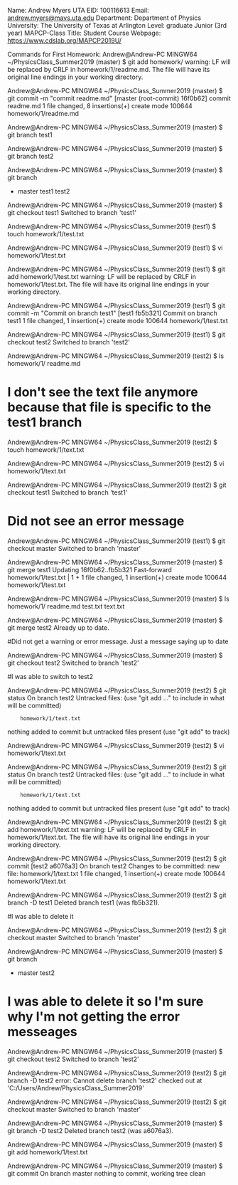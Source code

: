 Name: Andrew Myers
UTA EID: 100116613
Email: andrew.myers@mavs.uta.edu
Department: Department of Physics
University: The University of Texas at Arlington
Level: graduate Junior (3rd year)
MAPCP-Class Title: Student
Course Webpage: https://www.cdslab.org/MAPCP2019U/

Commands for First Homework:
Andrew@Andrew-PC MINGW64 ~/PhysicsClass_Summer2019 (master)
$ git add homework/
warning: LF will be replaced by CRLF in homework/1/readme.md.
The file will have its original line endings in your working directory.

Andrew@Andrew-PC MINGW64 ~/PhysicsClass_Summer2019 (master)
$ git commit -m "commit readme.md"
[master (root-commit) 16f0b62] commit readme.md
 1 file changed, 8 insertions(+)
 create mode 100644 homework/1/readme.md

Andrew@Andrew-PC MINGW64 ~/PhysicsClass_Summer2019 (master)
$ git branch test1

Andrew@Andrew-PC MINGW64 ~/PhysicsClass_Summer2019 (master)
$ git branch test2

Andrew@Andrew-PC MINGW64 ~/PhysicsClass_Summer2019 (master)
$ git branch
* master
  test1
  test2

Andrew@Andrew-PC MINGW64 ~/PhysicsClass_Summer2019 (master)
$ git checkout test1
Switched to branch 'test1'

Andrew@Andrew-PC MINGW64 ~/PhysicsClass_Summer2019 (test1)
$ touch homework/1/test.txt

Andrew@Andrew-PC MINGW64 ~/PhysicsClass_Summer2019 (test1)
$ vi homework/1/test.txt

Andrew@Andrew-PC MINGW64 ~/PhysicsClass_Summer2019 (test1)
$ git add homework/1/test.txt
warning: LF will be replaced by CRLF in homework/1/test.txt.
The file will have its original line endings in your working directory.

Andrew@Andrew-PC MINGW64 ~/PhysicsClass_Summer2019 (test1)
$ git commit -m "Commit on branch test1"
[test1 fb5b321] Commit on branch test1
 1 file changed, 1 insertion(+)
 create mode 100644 homework/1/test.txt

Andrew@Andrew-PC MINGW64 ~/PhysicsClass_Summer2019 (test1)
$ git checkout test2
Switched to branch 'test2'

Andrew@Andrew-PC MINGW64 ~/PhysicsClass_Summer2019 (test2)
$ ls homework/1/
readme.md

# I don't see the text file anymore because that file is specific to the test1 branch

Andrew@Andrew-PC MINGW64 ~/PhysicsClass_Summer2019 (test2)
$ touch homework/1/text.txt

Andrew@Andrew-PC MINGW64 ~/PhysicsClass_Summer2019 (test2)
$ vi homework/1/text.txt

Andrew@Andrew-PC MINGW64 ~/PhysicsClass_Summer2019 (test2)
$ git checkout test1
Switched to branch 'test1'

# Did not see an error message

Andrew@Andrew-PC MINGW64 ~/PhysicsClass_Summer2019 (test1)
$ git checkout master
Switched to branch 'master'

Andrew@Andrew-PC MINGW64 ~/PhysicsClass_Summer2019 (master)
$ git merge test1
Updating 16f0b62..fb5b321
Fast-forward
 homework/1/test.txt | 1 +
 1 file changed, 1 insertion(+)
 create mode 100644 homework/1/test.txt

Andrew@Andrew-PC MINGW64 ~/PhysicsClass_Summer2019 (master)
$ ls homework/1/
readme.md  test.txt  text.txt

Andrew@Andrew-PC MINGW64 ~/PhysicsClass_Summer2019 (master)
$ git merge test2
Already up to date.

#Did not get a warning or error message.  Just a message saying up to date

Andrew@Andrew-PC MINGW64 ~/PhysicsClass_Summer2019 (master)
$ git checkout test2
Switched to branch 'test2'

#I was able to switch to test2

Andrew@Andrew-PC MINGW64 ~/PhysicsClass_Summer2019 (test2)
$ git status
On branch test2
Untracked files:
  (use "git add <file>..." to include in what will be committed)

        homework/1/text.txt

nothing added to commit but untracked files present (use "git add" to track)

Andrew@Andrew-PC MINGW64 ~/PhysicsClass_Summer2019 (test2)
$ vi homework/1/text.txt

Andrew@Andrew-PC MINGW64 ~/PhysicsClass_Summer2019 (test2)
$ git status
On branch test2
Untracked files:
  (use "git add <file>..." to include in what will be committed)

        homework/1/text.txt

nothing added to commit but untracked files present (use "git add" to track)

Andrew@Andrew-PC MINGW64 ~/PhysicsClass_Summer2019 (test2)
$ git add homework/1/text.txt
warning: LF will be replaced by CRLF in homework/1/text.txt.
The file will have its original line endings in your working directory.

Andrew@Andrew-PC MINGW64 ~/PhysicsClass_Summer2019 (test2)
$ git commit
[test2 a6076a3]  On branch test2  Changes to be committed:      new file:   homework/1/text.txt
 1 file changed, 1 insertion(+)
 create mode 100644 homework/1/text.txt

Andrew@Andrew-PC MINGW64 ~/PhysicsClass_Summer2019 (test2)
$ git branch -D test1
Deleted branch test1 (was fb5b321).

#I was able to delete it

Andrew@Andrew-PC MINGW64 ~/PhysicsClass_Summer2019 (test2)
$ git checkout master
Switched to branch 'master'

Andrew@Andrew-PC MINGW64 ~/PhysicsClass_Summer2019 (master)
$ git branch
* master
  test2
# I was able to delete it so I'm sure why I'm not getting the error messeages

Andrew@Andrew-PC MINGW64 ~/PhysicsClass_Summer2019 (master)
$ git checkout test2
Switched to branch 'test2'

Andrew@Andrew-PC MINGW64 ~/PhysicsClass_Summer2019 (test2)
$ git branch -D test2
error: Cannot delete branch 'test2' checked out at 'C:/Users/Andrew/PhysicsClass_Summer2019'

Andrew@Andrew-PC MINGW64 ~/PhysicsClass_Summer2019 (test2)
$ git checkout master
Switched to branch 'master'

Andrew@Andrew-PC MINGW64 ~/PhysicsClass_Summer2019 (master)
$ git branch -D test2
Deleted branch test2 (was a6076a3).

Andrew@Andrew-PC MINGW64 ~/PhysicsClass_Summer2019 (master)
$ git add homework/1/test.txt

Andrew@Andrew-PC MINGW64 ~/PhysicsClass_Summer2019 (master)
$ git commit
On branch master
nothing to commit, working tree clean
